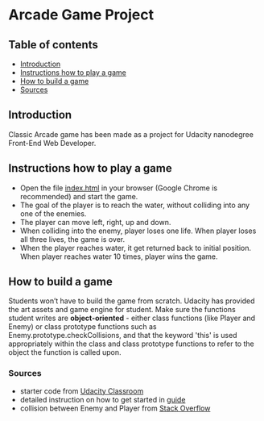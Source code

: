 # Arcade Game Project

## Table of contents
* [Introduction](#introduction)
* [Instructions how to play a game](#instructions-how-to-play-a-game)
* [How to build a game](#how-to-build-a-game)
* [Sources](#sources)

## Introduction
Classic Arcade game has been made as a project for Udacity nanodegree Front-End Web Developer.

## Instructions how to play a game
- Open the file [index.html](index.html) in your browser (Google Chrome is recommended) and start the game.
- The goal of the player is to reach the water, without colliding into any one of the enemies.
- The player can move left, right, up and down.
- When colliding into the enemy, player loses one life. When player loses all three lives, the game is over.
- When the player reaches water, it get returned back to initial position. When player reaches water 10 times, player wins the game.

## How to build a game
Students won’t have to build the game from scratch. Udacity has provided the art assets and game engine for student. Make sure the functions student writes are **object-oriented** - either class functions (like Player and Enemy) or class prototype functions such as Enemy.prototype.checkCollisions, and that the keyword 'this' is used appropriately within the class and class prototype functions to refer to the object the function is called upon.

### Sources
- starter code from [Udacity Classroom](https://classroom.udacity.com/me)
- detailed instruction on how to get started in [guide](https://docs.google.com/document/d/1v01aScPjSWCCWQLIpFqvg3-vXLH2e8_SZQKC8jNO0Dc/pub?embedded=true)
- collision between Enemy and Player from [Stack Overflow](https://stackoverflow.com/questions/2440377/javascript-collision-detection)